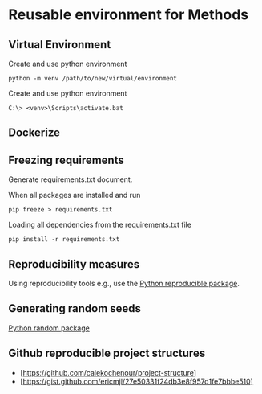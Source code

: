 # Reusable environment for Methods

## Virtual Environment

Create and use python environment

```python -m venv /path/to/new/virtual/environment```

Create and use python environment

```C:\> <venv>\Scripts\activate.bat```

## Dockerize

## Freezing requirements

Generate requirements.txt document.

When all packages are installed and run

```pip freeze > requirements.txt```  

Loading all dependencies from the requirements.txt file

```pip install -r requirements.txt```

## Reproducibility measures

Using reproducibility tools e.g., use the [Python reproducible package](https://pypi.org/project/reproducible/).

## Generating random seeds

[Python random package](https://docs.python.org/3/library/random.html)

## Github reproducible project structures

- [https://github.com/calekochenour/project-structure]
- [https://gist.github.com/ericmjl/27e50331f24db3e8f957d1fe7bbbe510]
